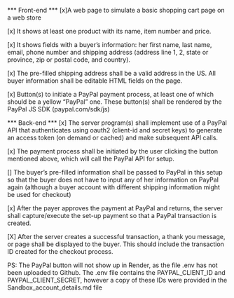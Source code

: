 
*** Front-end ***
[x]A web page to simulate a basic shopping cart page on a web store

[x] It shows at least one product with its name, item number and price.

[x] It shows fields with a buyer’s information: her first name, last name, email, phone number and shipping address (address line 1, 2, state or province, zip or postal code, and country). 

[x] The pre-filled shipping address shall be a valid address in the US. All buyer information shall be editable HTML fields on the page.

[x] Button(s) to initiate a PayPal payment process, at least one of which should be a yellow “PayPal” one. These button(s) shall be rendered by the PayPal JS SDK (paypal.com/sdk/js)

*** Back-end ***
[x] The server program(s) shall implement use of a PayPal API that authenticates using oauth2 (client-id and secret keys) to generate an access token (on demand or cached) and make subsequent API calls.

[x] The payment process shall be initiated by the user clicking the button mentioned above, which will call the PayPal API for setup.

[] The buyer’s pre-filled information shall be passed to PayPal in this setup so that the buyer does not have to input any of her information on PayPal again (although a buyer account with different shipping information might be used for checkout)

[x] After the payer approves the payment at PayPal and returns, the server shall capture/execute the set-up payment so that a PayPal transaction is created.

[X] After the server creates a successful transaction, a thank you message, or page shall be displayed to the buyer. This should include the transaction ID created for the checkout process.

PS: The PayPal button will not show up in Render, as the file .env has not been uploaded to Github. The .env file contains the PAYPAL_CLIENT_ID and PAYPAL_CLIENT_SECRET, however a copy of these IDs were provided in the Sandbox_account_details.md file
